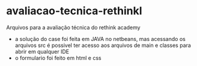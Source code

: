 # avaliacao-tecnica-rethinkl
Arquivos para a avaliação técnica do rethink academy
* a solução do case foi feita em JAVA no netbeans, mas acessando os arquivos src é possivel ter acesso aos arquivos de main e classes para abrir em qualquer IDE
* o formulario foi feito em html e css
